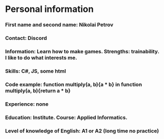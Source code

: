 # Personal information
### First name and second name: Nikolai Petrov
### Contact: Discord
### Information: Learn how to make games. Strengths: trainability. I like to do what interests me.
### Skills: C#, JS, some html
### Сode example: function multiply(a, b){a * b} in function multiply(a, b){return a * b}
### Experience: none
### Education: Institute. Course: Applied Informatics.
### Level of knowledge of English: A1 or A2 (long time no practice)

